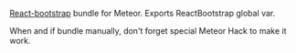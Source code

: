[React-bootstrap](https://github.com/react-bootstrap/react-bootstrap) bundle for Meteor. Exports ReactBootstrap global var.

When and if bundle manually, don't forget special Meteor Hack to make it work.
